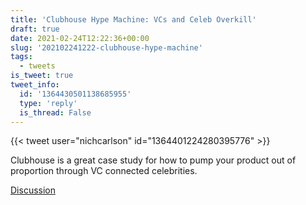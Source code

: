 ```yaml
---
title: 'Clubhouse Hype Machine: VCs and Celeb Overkill'
draft: true
date: 2021-02-24T12:22:36+00:00
slug: '202102241222-clubhouse-hype-machine'
tags:
  - tweets
is_tweet: true
tweet_info:
  id: '1364430501138685955'
  type: 'reply'
  is_thread: False
---
```




{{< tweet user="nichcarlson" id="1364401224280395776" >}}

Clubhouse is a great case study for how to pump your product out of proportion through VC connected celebrities.

[Discussion](https://x.com/sytelus/status/1364430501138685955)
